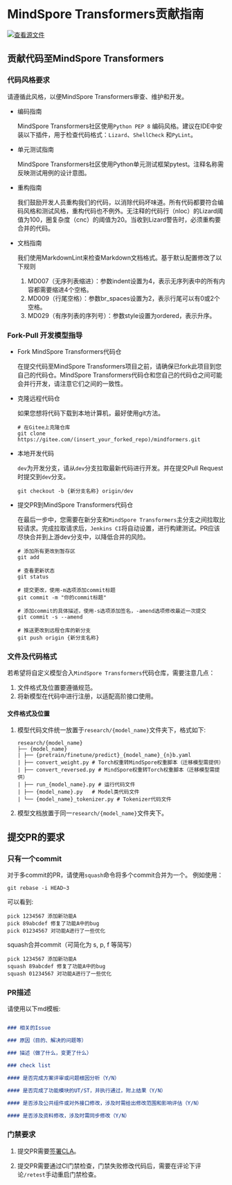 # MindSpore Transformers贡献指南

[![查看源文件](https://mindspore-website.obs.cn-north-4.myhuaweicloud.com/website-images/r2.4.10/resource/_static/logo_source.svg)](https://gitee.com/mindspore/docs/blob/r2.4.10/docs/mindformers/docs/source_zh_cn/faq/mindformers_contribution.md)

## 贡献代码至MindSpore Transformers

### 代码风格要求

请遵循此风格，以便MindSpore Transformers审查、维护和开发。

- 编码指南

  MindSpore Transformers社区使用`Python PEP 8` 编码风格。建议在IDE中安装以下插件，用于检查代码格式：`Lizard`、`ShellCheck` 和`PyLint`。

- 单元测试指南

  MindSpore Transformers社区使用Python单元测试框架pytest。注释名称需反映测试用例的设计意图。

- 重构指南

  我们鼓励开发人员重构我们的代码，以消除代码坏味道。所有代码都要符合编码风格和测试风格，重构代码也不例外。无注释的代码行（nloc）的Lizard阈值为100，圈复杂度（cnc）的阈值为20。当收到Lizard警告时，必须重构要合并的代码。

- 文档指南

  我们使用MarkdownLint来检查Markdown文档格式。基于默认配置修改了以下规则

    1. MD007（无序列表缩进）：参数indent设置为4，表示无序列表中的所有内容都需要缩进4个空格。
    2. MD009（行尾空格）：参数br_spaces设置为2，表示行尾可以有0或2个空格。
    3. MD029（有序列表的序列号）：参数style设置为ordered，表示升序。

### Fork-Pull 开发模型指导

- Fork MindSpore Transformers代码仓

  在提交代码至MindSpore Transformers项目之前，请确保已fork此项目到您自己的代码仓。MindSpore Transformers代码仓和您自己的代码仓之间可能会并行开发，请注意它们之间的一致性。

- 克隆远程代码仓

  如果您想将代码下载到本地计算机，最好使用git方法。

  ```shell
  # 在Gitee上克隆仓库
  git clone https://gitee.com/(insert_your_forked_repo)/mindformers.git
  ```

- 本地开发代码

  `dev`为开发分支，请从`dev`分支拉取最新代码进行开发。并在提交Pull Request时提交到`dev`分支。

  ```shell
  git checkout -b {新分支名称} origin/dev
  ```

- 提交PR到MindSpore Transformers代码仓

  在最后一步中，您需要在新分支和`MindSpore Transformers`主分支之间拉取比较请求。完成拉取请求后，`Jenkins CI`将自动设置，进行构建测试。PR应该尽快合并到上游dev分支中，以降低合并的风险。

  ```shell
  # 添加所有更改到暂存区
  git add

  # 查看更新状态
  git status

  # 提交更改，使用-m选项添加commit标题
  git commit -m "你的commit标题"

  # 添加commit的具体描述，使用-s选项添加签名，-amend选项修改最近一次提交
  git commit -s --amend

  # 推送更改到远程仓库的新分支
  git push origin {新分支名称}

  ```

### 文件及代码格式

若希望将自定义模型合入`MindSpore Transformers`代码仓库，需要注意几点：

1. 文件格式及位置要遵循规范。
2. 将新模型在代码中进行注册，以适配高阶接口使用。

#### 文件格式及位置

1. 模型代码文件统一放置于`research/{model_name}`文件夹下，格式如下:

    ```plaintext
    research/{model_name}
    ├── {model_name}
    | ├── {pretrain/finetune/predict}_{model_name}_{n}b.yaml
    | ├── convert_weight.py # Torch权重转MindSpore权重脚本（迁移模型需提供）
    | ├── convert_reversed.py # MindSpore权重转Torch权重脚本（迁移模型需提供）
    | ├── run_{model_name}.py # 运行代码文件
    | ├── {model_name}.py   # Model类代码文件
    | └── {model_name}_tokenizer.py # Tokenizer代码文件
    ```

2. 模型文档放置于同一`research/{model_name}`文件夹下。

## 提交PR的要求

### 只有一个commit

对于多commit的PR，请使用`squash`命令将多个commit合并为一个。
例如使用：

```shell
git rebase -i HEAD~3
```

可以看到:

```shell
pick 1234567 添加新功能A
pick 89abcdef 修复了功能A中的bug
pick 01234567 对功能A进行了一些优化
```

squash合并commit（可简化为 s, p, f 等简写）

```shell
pick 1234567 添加新功能A
squash 89abcdef 修复了功能A中的bug
squash 01234567 对功能A进行了一些优化
```

### PR描述

请使用以下md模板:

```markdown

### 相关的Issue

### 原因（目的、解决的问题等）

### 描述（做了什么，变更了什么）

### check list

#### 是否完成方案评审或问题根因分析（Y/N）

#### 是否完成了功能模块的UT/ST，并执行通过，附上结果（Y/N）

#### 是否涉及公共组件或对外接口修改，涉及时需给出修改范围和影响评估（Y/N）

#### 是否涉及资料修改，涉及时需同步修改（Y/N）

```

### 门禁要求

1. 提交PR需要[签署CLA](https://www.mindspore.cn/icla)。

2. 提交PR需要通过CI门禁检查，门禁失败修改代码后，需要在评论下评论`/retest`手动重启门禁检查。

